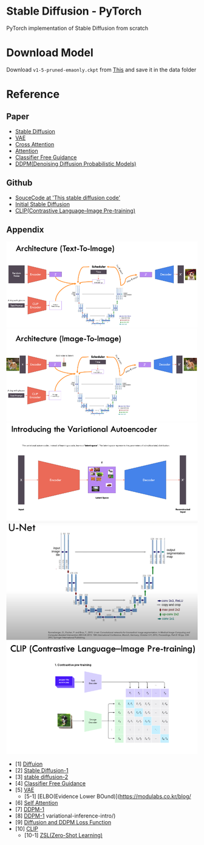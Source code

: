 # Stable Diffusion - PyTorch
PyTorch implementation of Stable Diffusion from scratch

# Download Model
Download `v1-5-pruned-emaonly.ckpt` from
[This](https://huggingface.co/runwayml/stable-diffusion-v1-5/tree/main)
and save it in the data folder


# Reference

## Paper
- [Stable Diffusion](https://arxiv.org/abs/2112.10752)
- [VAE](https://arxiv.org/abs/1312.6114)
- [Cross Attention](https://arxiv.org/abs/2103.14899)
- [Attention](https://arxiv.org/abs/1706.03762)
- [Classifier Free Guidance](https://arxiv.org/abs/2207.12598)
- [DDPM(Denoising Diffusion Probabilistic Models)](https://arxiv.org/abs/1503.03585)

## Github
- [SouceCode at 'This stable diffusion code'](https://github.com/hkproj/pytorch-stable-diffusion)
- [Initial Stable Diffusion](https://github.com/CompVis/stable-diffusion)
- [CLIP(Contrastive Language–Image Pre-training)](https://github.com/openai/CLIP)

## Appendix
![Stable Diffusion(Text-To-Image)](images/Text-To-Image.png)
![Stable Diffusion(Image-To-Image)](images/Image-To-Image.png)
![VAE](images/VAE.png)
![U-Net](images/U-Net.png)
![CLIP](images/CLIP.png)



- [1] [Diffuion](https://lilianweng.github.io/posts/2021-07-11-diffusion-models/)
- [2] [Stable Diffusion-1](https://ffighting.net/deep-learning-paper-review/diffusion-model/stable-diffusion/)
- [3] [stable diffusion-2](https://ai-bloger.tistory.com/96)
- [4] [Classifier Free Guidance](https://ffighting.net/deep-learning-paper-review/diffusion-model/classifier-free-guidance/)
- [5] [VAE](https://process-mining.tistory.com/161)
  - [5-1] [ELBO(Evidence Lower BOund)](https://modulabs.co.kr/blog/
- [6] [Self Attention](https://paperswithcode.com/paper/self-attention-a-better-building-block-for)
- [7] [DDPM-1](https://process-mining.tistory.com/188)
- [8] [DDPM-1](https://ivdevlog.tistory.com/14)
variational-inference-intro/)
- [9] [Diffusion and DDPM Loss Function](https://xoft.tistory.com/33)
- [10] [CLIP](https://simonezz.tistory.com/88)
  - [10-1] [ZSL(Zero-Shot Learning)](https://deep-learning-study.tistory.com/873)